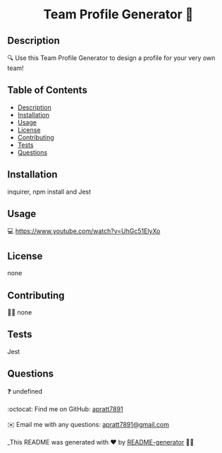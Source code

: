 <h1 align="center">Team Profile Generator 📕</h1>
  

## Description
🔍 Use this Team Profile Generator to design a profile for your very own team!
## Table of Contents
- [Description](#description)
- [Installation](#install)
- [Usage](#usage)
- [License](#license)
- [Contributing](#contribution)
- [Tests](#test)
- [Questions](#questions)
## Installation
 inquirer, npm install and Jest
## Usage
💻 <a href="https://www.youtube.com/watch?v=UhGc51ElyXo" alt="youtube video"></a>
https://www.youtube.com/watch?v=UhGc51ElyXo
## License
none
<br />

## Contributing
👩‍💻  none 
## Tests
Jest
## Questions
❓ undefined<br />
<br />
:octocat: Find me on GitHub: [apratt7891](https://github.com/apratt7891)<br />
<br />
✉️ Email me with any questions: apratt7891@gmail.com<br /><br />
_This README was generated with ❤️ by [README-generator](https://apratt7891.github.io/README/) 👩‍💻